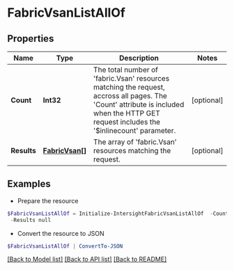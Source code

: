 # FabricVsanListAllOf
## Properties

Name | Type | Description | Notes
------------ | ------------- | ------------- | -------------
**Count** | **Int32** | The total number of &#39;fabric.Vsan&#39; resources matching the request, accross all pages. The &#39;Count&#39; attribute is included when the HTTP GET request includes the &#39;$inlinecount&#39; parameter. | [optional] 
**Results** | [**FabricVsan[]**](FabricVsan.md) | The array of &#39;fabric.Vsan&#39; resources matching the request. | [optional] 

## Examples

- Prepare the resource
```powershell
$FabricVsanListAllOf = Initialize-IntersightFabricVsanListAllOf  -Count null `
 -Results null
```

- Convert the resource to JSON
```powershell
$FabricVsanListAllOf | ConvertTo-JSON
```

[[Back to Model list]](../README.md#documentation-for-models) [[Back to API list]](../README.md#documentation-for-api-endpoints) [[Back to README]](../README.md)

